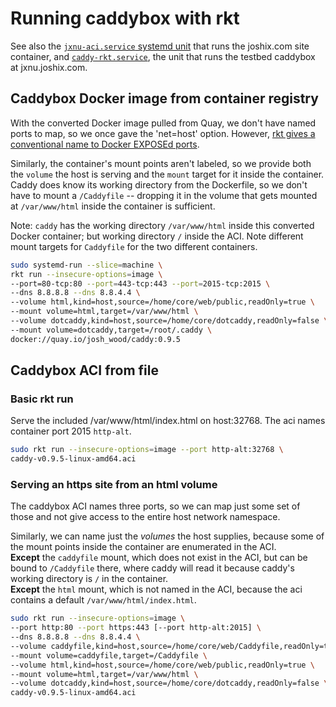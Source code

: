 # Running caddybox with rkt

See also the [`jxnu-aci.service` systemd unit][jxnu-aci-unit] that runs
the joshix.com site container, and [`caddy-rkt.service`][caddy-rkt-unit], the unit that runs the testbed caddybox at jxnu.joshix.com.

## Caddybox Docker image from container registry

With the converted Docker image pulled from Quay, we don't have named ports to
map, so we once gave the 'net=host' option. However, [rkt gives a conventional
name to Docker EXPOSEd ports][rkt-docker-expose].

Similarly, the container's mount points aren't labeled, so we provide both the
`volume` the host is serving and the `mount` target for it inside the container.
Caddy does know its working directory from the Dockerfile, so we don't have to
mount a `/Caddyfile` -- dropping it in the volume that gets mounted at
`/var/www/html` inside the container is sufficient.

Note: `caddy` has the working directory `/var/www/html` inside this converted Docker container; but working directory `/` inside the ACI.
Note different mount targets for `Caddyfile` for the two different containers.

```sh
sudo systemd-run --slice=machine \
rkt run --insecure-options=image \
--port=80-tcp:80 --port=443-tcp:443 --port=2015-tcp:2015 \
--dns 8.8.8.8 --dns 8.8.4.4 \
--volume html,kind=host,source=/home/core/web/public,readOnly=true \
--mount volume=html,target=/var/www/html \
--volume dotcaddy,kind=host,source=/home/core/dotcaddy,readOnly=false \
--mount volume=dotcaddy,target=/root/.caddy \
docker://quay.io/josh_wood/caddy:0.9.5
```

## Caddybox ACI from file

### Basic rkt run

Serve the included /var/www/html/index.html on host:32768. The aci names
container port 2015 `http-alt`.

```sh
sudo rkt run --insecure-options=image --port http-alt:32768 \
caddy-v0.9.5-linux-amd64.aci
```

### Serving an https site from an html volume

The caddybox ACI names three ports, so we can map just some set
of those and not give access to the entire host network namespace.

Similarly, we can name just the *volumes* the host supplies,
because some of the mount points inside the container are
enumerated in the ACI.  
**Except** the `caddyfile` mount, which does not exist in
the ACI, but can be bound to `/Caddyfile` there, where caddy
will read it because caddy's working directory is `/` in the
container.  
**Except** the `html` mount, which is not named in the ACI,
because the aci contains a default `/var/www/html/index.html`.

```sh
sudo rkt run --insecure-options=image \
--port http:80 --port https:443 [--port http-alt:2015] \
--dns 8.8.8.8 --dns 8.8.4.4 \
--volume caddyfile,kind=host,source=/home/core/web/Caddyfile,readOnly=true \
--mount volume=caddyfile,target=/Caddyfile \
--volume html,kind=host,source=/home/core/web/public,readOnly=true \
--mount volume=html,target=/var/www/html \
--volume dotcaddy,kind=host,source=/home/core/dotcaddy,readOnly=false \
caddy-v0.9.5-linux-amd64.aci
```


[caddy-rkt-unit]: https://github.com/joshix/caddybox/blob/master/caddy-rkt.service
[jxnu-aci-unit]: https://github.com/joshix/jxnu/blob/master/jxnu-aci.service
[rkt-docker-expose]: https://github.com/coreos/rkt/commit/443073354c7d2bb40a3f69d520f4f45f69f2f31d
